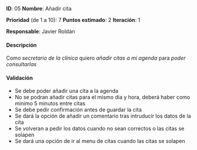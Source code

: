 **ID**: 05
**Nombre**: Añadir cita

**Prioridad** (de 1 a 10): 7
**Puntos estimado**: 2
**Iteración**: 1

**Responsable**: Javier Roldán

#### Descripción

Como *secretario de la clínica* quiero *añadir citas a mi agenda* para *poder consultarlas*

#### Validación

* Se debe poder añadir una cita a la agenda
* No se podran añadir citas para el mismo dia y hora, deberá haber como minimo 5 minutos entre citas
* Se debe pedir confirmación antes de guardar la cita
* Se dará la opción de añadir un comentario tras intruducir los datos de la cita
* Se volveran a pedir los datos cuando no sean correctos o las citas se solapen
* Se dará una opción de ir al menu de citas cuando las citas se solapen